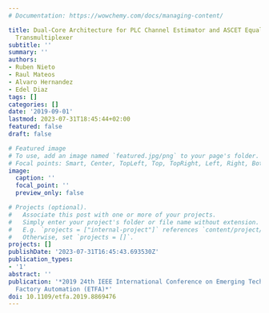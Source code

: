 ```yaml
---
# Documentation: https://wowchemy.com/docs/managing-content/

title: Dual-Core Architecture for PLC Channel Estimator and ASCET Equalizer in a FBMC
  Transmultiplexer
subtitle: ''
summary: ''
authors:
- Ruben Nieto
- Raul Mateos
- Alvaro Hernandez
- Edel Diaz
tags: []
categories: []
date: '2019-09-01'
lastmod: 2023-07-31T18:45:44+02:00
featured: false
draft: false

# Featured image
# To use, add an image named `featured.jpg/png` to your page's folder.
# Focal points: Smart, Center, TopLeft, Top, TopRight, Left, Right, BottomLeft, Bottom, BottomRight.
image:
  caption: ''
  focal_point: ''
  preview_only: false

# Projects (optional).
#   Associate this post with one or more of your projects.
#   Simply enter your project's folder or file name without extension.
#   E.g. `projects = ["internal-project"]` references `content/project/deep-learning/index.md`.
#   Otherwise, set `projects = []`.
projects: []
publishDate: '2023-07-31T16:45:43.693530Z'
publication_types:
- '1'
abstract: ''
publication: '*2019 24th IEEE International Conference on Emerging Technologies and
  Factory Automation (ETFA)*'
doi: 10.1109/etfa.2019.8869476
---
```

